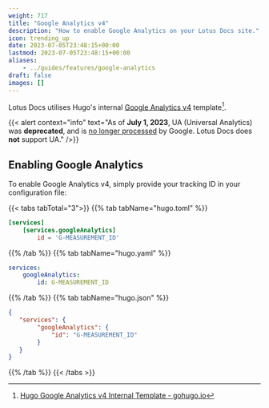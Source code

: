 ```yaml
---
weight: 717
title: "Google Analytics v4"
description: "How to enable Google Analytics on your Lotus Docs site."
icon: trending_up
date: 2023-07-05T23:48:15+00:00
lastmod: 2023-07-05T23:48:15+00:00
aliases:
    - ../guides/features/google-analytics
draft: false
images: []
---
```


Lotus Docs utilises Hugo's internal [Google Analytics v4](https://support.google.com/analytics/#topic=9143232) template[^1].

{{< alert context="info" text="As of **July 1, 2023**, UA (Universal Analytics) was **deprecated**, and is [no longer processed](https://support.google.com/analytics/answer/11583528) by Google. Lotus Docs does **not** support UA." />}}

## Enabling Google Analytics

To enable Google Analytics v4, simply provide your tracking ID in your configuration file:

{{< tabs tabTotal="3">}}
{{% tab tabName="hugo.toml" %}}

```toml
[services]
    [services.googleAnalytics]
        id = 'G-MEASUREMENT_ID'
```

{{% /tab %}}
{{% tab tabName="hugo.yaml" %}}

```yaml
services:
    googleAnalytics:
        id: G-MEASUREMENT_ID
```

{{% /tab %}}
{{% tab tabName="hugo.json" %}}

```json
{
   "services": {
        "googleAnalytics": {
            "id": "G-MEASUREMENT_ID"
        }
   }
}
```

{{% /tab %}}
{{< /tabs >}}

[^1]: [Hugo Google Analytics v4 Internal Template - gohugo.io](https://gohugo.io/templates/internal/#google-analytics)